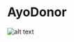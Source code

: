 # AyoDonor

![alt text](https://drive.google.com/file/d/1GjZTvLf-USy7yfJ9AJzjwpKjCIW1FOxj/view?usp=sharing)
